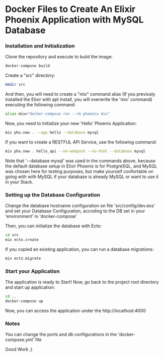 # Docker Files to Create An Elixir Phoenix Application with MySQL Database #

### Installation and Initialization
Clone the repository and execute to build the image:
```bash
docker-compose build
```
Create a "src" directory:
```bash
mkdir src
```
And then, you will need to create a "mix" command alias (If you previosly installed the Elixir with apt install, you will overwrite the 'mix' command) executing the following command:
```bash
alias mix="docker-compose run --rm phoenix mix"
```
Now, you need to Initialize your new 'Hello' Phoenix Application:
```bash
mix phx.new . --app hello --database mysql
```
If you want to create a RESTFUL API Service, use the following command:
```bash
mix phx.new . hello_api --no-webpack --no-html --database mysql
```

Note that '--database mysql' was used in the commands above, because the default database setup in Elixir Phoenix is for PostgreSQL, and MySQL was chosen here for testing purposes, but make yourself confortable on going with with MySQL if your database is already MySQL or want to use it in your Stack.

### Setting up the Database Configuration
Change the database hostname configuration on file 'src/config/dev.exs' and set your Database Configuration, accoding to the DB set in your 'environment' in 'docker-compose'

Then, you can initialize the database with Ecto:
```bash
cd src
mix ecto.create
```

If you copied an existing application, you can run a database migrations:
```bash
mix ecto.migrate
```

### Start your Application
The application is ready to Start! Now, go back to the project root directory and start up application:
```bash
cd ..
docker-compose up
```

Now, you can access the application under the http://localhost:4000

### Notes
You can change the ports and db configurations in the 'docker-compose.yml' file

Good Work ;)